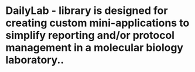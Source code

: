 # DailyLab - library is designed for creating custom mini-applications to simplify reporting and/or protocol management in a molecular biology laboratory..
